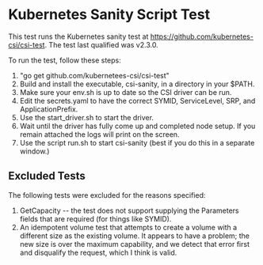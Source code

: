 # Kubernetes Sanity Script Test

This test runs the Kubernetes sanity test at https://github.com/kubernetes-csi/csi-test.
The test last qualified was v2.3.0.

To run the test, follow these steps:

1. "go get github.com/kubernetees-csi/csi-test"
2. Build and install the executable, csi-sanity,  in a directory in your $PATH.
3. Make sure your env.sh is up to date so the CSI driver can be run.
4. Edit the secrets.yaml to have the correct SYMID, ServiceLevel, SRP, and ApplicationPrefix.
5. Use the start_driver.sh to start the driver.
6. Wait until the driver has fully come up and completed node setup. If you remain attached the logs will print on the screen.
7. Use the script run.sh to start csi-sanity (best if you do this in a separate window.)

## Excluded Tests

The following tests were excluded for the reasons specified:
1. GetCapacity -- the test does not support supplying the Parameters fields that are required (for things like SYMID).
2. An idempotent volume test that attempts to create a volume with a different size as the existing volume. It appears to have a problem;
the new size is over the maximum capability, and we detect that error first and disqualify the request, which I think is valid.

